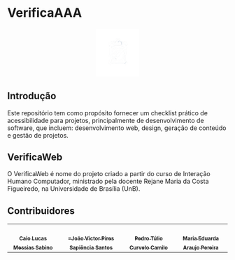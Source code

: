 # VerificaAAA

<div align="center">
<img src="docs/imagens/logo-verificaaa.png" alt="Logo de prancheta com checklist" style="width: 100px">
</div>


## Introdução

Este repositório tem como propósito fornecer um checklist prático de acessibilidade para projetos, principalmente de desenvolvimento de software, que incluem: desenvolvimento web, design, geração de conteúdo e gestão de projetos. 

## VerificaWeb

O VerificaWeb é nome do projeto criado a partir do curso de Interação Humano Computador, ministrado pela docente Rejane Maria da Costa Figueiredo, na Universidade de Brasília (UnB). 

## Contribuidores

<table>
  <tr>
    <td align="center"><a href="https://github.com/caiomsabino"><img style="border-radius: 50%;" src="https://github.com/caiomsabino.png" width="100px;" alt=""/><br /><sub><b>Caio Lucas Messias Sabino</b></sub></a><br />   
    <td align="center"><a href="https://github.com/JoaoSapiencia"><img style="border-radius: 50%;" src="https://github.com/JoaoSapiencia.png" width="100px;" alt=""/><br /><sub><b>=João Victor Pires Sapiência Santos</b></sub></a><br />   
    <td align="center"><a href="https://github.com/PedrooCamilo "><img style="border-radius: 50%;" src="https://github.com/PedrooCamilo.png" width="100px;" alt=""/><br /><sub><b>Pedro Túlio Curvelo Camilo</b></sub></a><br />
    <td align="center"><a href="https://github.com/maaduh "><img style="border-radius: 50%;" src="https://github.com/maaduh.png" width="100px;" alt=""/><br /><sub><b>Maria Eduarda Araujo Pereira</b></sub></a><br />
  </tr>
</table>
